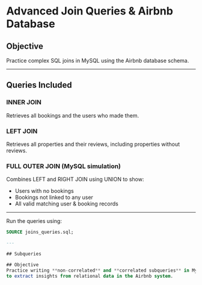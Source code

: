 # Advanced Join Queries & Airbnb Database

## Objective
Practice complex SQL joins in MySQL using the Airbnb database schema.

---

## Queries Included

### INNER JOIN
Retrieves all bookings and the users who made them.

### LEFT JOIN
Retrieves all properties and their reviews, including properties without reviews.

### FULL OUTER JOIN (MySQL simulation)
Combines LEFT and RIGHT JOIN using UNION to show:
- Users with no bookings
- Bookings not linked to any user
- All valid matching user & booking records

---

Run the queries using:
```sql
SOURCE joins_queries.sql;

---

## Subqueries

## Objective
Practice writing **non-correlated** and **correlated subqueries** in MySQL  
to extract insights from relational data in the Airbnb system.